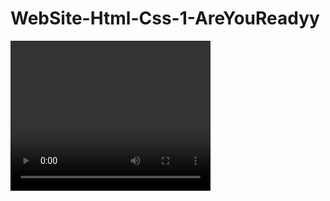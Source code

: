 # WebSite-Html-Css-1-AreYouReadyy
<video width="320" height="240" controls>
  <source src="WebSite-Html-Css-1-AreYouReadyy
https://github.com/RihabBerry/WebSite-Html-Css-1-AreYouReadyy/blob/master/images/Are%20You%20Ready%20-%20Google%20Chrome%202021-08-13%2017-42-52.mp4" type="video/mp4">
  <source src="movie.ogg" type="video/ogg">
Your browser does not support the video tag.
</video>
